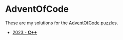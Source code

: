 # AdventOfCode
These are my solutions for the [AdventOfCode](https://adventofcode.com/) puzzles.

- [2023 - **C++**](2023)